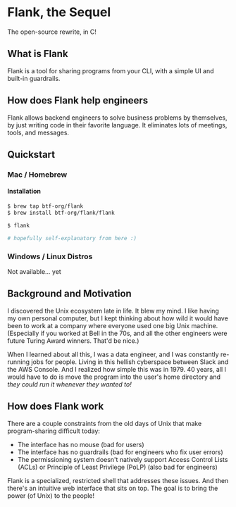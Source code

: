 # Flank, the Sequel

The open-source rewrite, in C!

## What is Flank

Flank is a tool for sharing programs from your CLI, with a simple UI and built-in guardrails.

## How does Flank help engineers

Flank allows backend engineers to solve business problems by themselves, by just writing code in their favorite language. It eliminates lots of meetings, tools, and messages.

## Quickstart

### Mac / Homebrew 

#### Installation

```bash
$ brew tap btf-org/flank
$ brew install btf-org/flank/flank

$ flank 

# hopefully self-explanatory from here :)
```

### Windows / Linux Distros

Not available... yet

## Background and Motivation

I discovered the Unix ecosystem late in life. It blew my mind. I like having my own personal computer, but I kept thinking about how wild it would have been to work at a company where everyone used one big Unix machine. (Especially if you worked at Bell in the 70s, and all the other engineers were future Turing Award winners. That'd be nice.)

When I learned about all this, I was a data engineer, and I was constantly re-running jobs for people. Living in this hellish cyberspace between Slack and the AWS Console. And I realized how simple this was in 1979. 40 years, all I would have to do is move the program into the user's home directory and _they could run it whenever they wanted to!_

## How does Flank work

There are a couple constraints from the old days of Unix that make program-sharing difficult today:

- The interface has no mouse (bad for users)
- The interface has no guardrails (bad for engineers who fix user errors)
- The permissioning system doesn't natively support Access Control Lists (ACLs) or Principle of Least Privilege (PoLP) (also bad for engineers)

Flank is a specialized, restricted shell that addresses these issues. And then there's an intuitive web interface that sits on top. The goal is to bring the power (of Unix) to the people!
